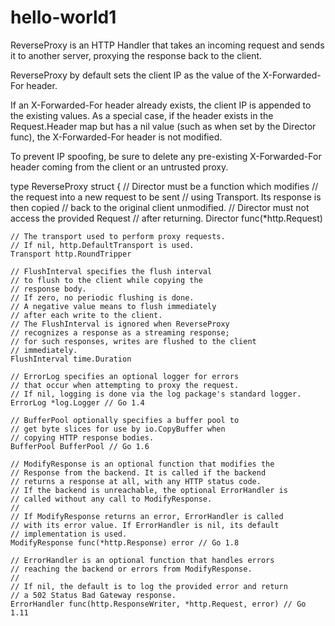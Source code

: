 # hello-world1
 ReverseProxy is an HTTP Handler that takes an incoming request and sends it to another server, proxying the response back to the client.

ReverseProxy by default sets the client IP as the value of the X-Forwarded-For header.

If an X-Forwarded-For header already exists, the client IP is appended to the existing values. As a special case, if the header exists in the Request.Header map but has a nil value (such as when set by the Director func), the X-Forwarded-For header is not modified.

To prevent IP spoofing, be sure to delete any pre-existing X-Forwarded-For header coming from the client or an untrusted proxy.

type ReverseProxy struct {
    // Director must be a function which modifies
    // the request into a new request to be sent
    // using Transport. Its response is then copied
    // back to the original client unmodified.
    // Director must not access the provided Request
    // after returning.
    Director func(*http.Request)

    // The transport used to perform proxy requests.
    // If nil, http.DefaultTransport is used.
    Transport http.RoundTripper

    // FlushInterval specifies the flush interval
    // to flush to the client while copying the
    // response body.
    // If zero, no periodic flushing is done.
    // A negative value means to flush immediately
    // after each write to the client.
    // The FlushInterval is ignored when ReverseProxy
    // recognizes a response as a streaming response;
    // for such responses, writes are flushed to the client
    // immediately.
    FlushInterval time.Duration

    // ErrorLog specifies an optional logger for errors
    // that occur when attempting to proxy the request.
    // If nil, logging is done via the log package's standard logger.
    ErrorLog *log.Logger // Go 1.4

    // BufferPool optionally specifies a buffer pool to
    // get byte slices for use by io.CopyBuffer when
    // copying HTTP response bodies.
    BufferPool BufferPool // Go 1.6

    // ModifyResponse is an optional function that modifies the
    // Response from the backend. It is called if the backend
    // returns a response at all, with any HTTP status code.
    // If the backend is unreachable, the optional ErrorHandler is
    // called without any call to ModifyResponse.
    //
    // If ModifyResponse returns an error, ErrorHandler is called
    // with its error value. If ErrorHandler is nil, its default
    // implementation is used.
    ModifyResponse func(*http.Response) error // Go 1.8

    // ErrorHandler is an optional function that handles errors
    // reaching the backend or errors from ModifyResponse.
    //
    // If nil, the default is to log the provided error and return
    // a 502 Status Bad Gateway response.
    ErrorHandler func(http.ResponseWriter, *http.Request, error) // Go 1.11
